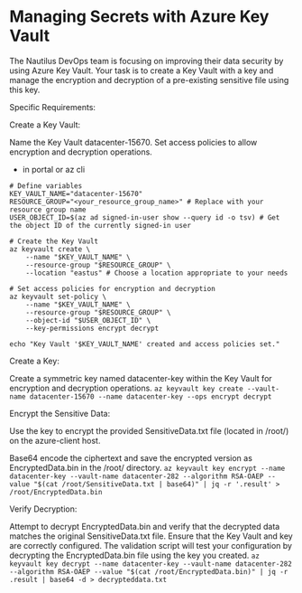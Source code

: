 # Managing Secrets with Azure Key Vault
The Nautilus DevOps team is focusing on improving their data security by using Azure Key Vault. Your task is to create a Key Vault with a key and manage the encryption and decryption of a pre-existing sensitive file using this key.

Specific Requirements:

Create a Key Vault:

Name the Key Vault datacenter-15670.
Set access policies to allow encryption and decryption operations.
* in portal or az cli
```
# Define variables
KEY_VAULT_NAME="datacenter-15670"
RESOURCE_GROUP="<your_resource_group_name>" # Replace with your resource group name
USER_OBJECT_ID=$(az ad signed-in-user show --query id -o tsv) # Get the object ID of the currently signed-in user

# Create the Key Vault
az keyvault create \
    --name "$KEY_VAULT_NAME" \
    --resource-group "$RESOURCE_GROUP" \
    --location "eastus" # Choose a location appropriate to your needs

# Set access policies for encryption and decryption
az keyvault set-policy \
    --name "$KEY_VAULT_NAME" \
    --resource-group "$RESOURCE_GROUP" \
    --object-id "$USER_OBJECT_ID" \
    --key-permissions encrypt decrypt

echo "Key Vault '$KEY_VAULT_NAME' created and access policies set."
```

Create a Key:

Create a symmetric key named datacenter-key within the Key Vault for encryption and decryption operations.
`az keyvault key create --vault-name datacenter-15670 --name datacenter-key --ops encrypt decrypt`

Encrypt the Sensitive Data:

Use the key to encrypt the provided SensitiveData.txt file (located in /root/) on the azure-client host.

Base64 encode the ciphertext and save the encrypted version as EncryptedData.bin in the /root/ directory.
`az keyvault key encrypt --name datacenter-key --vault-name datacenter-282 --algorithm RSA-OAEP --value "$(cat /root/SensitiveData.txt | base64)" | jq -r '.result' > /root/EncryptedData.bin`


Verify Decryption:

Attempt to decrypt EncryptedData.bin and verify that the decrypted data matches the original SensitiveData.txt file.
Ensure that the Key Vault and key are correctly configured. The validation script will test your configuration by decrypting the EncryptedData.bin file using the key you created.
`az keyvault key decrypt --name datacenter-key --vault-name datacenter-282 --algorithm RSA-OAEP --value "$(cat /root/EncryptedData.bin)" | jq -r .result | base64 -d > decrypteddata.txt`